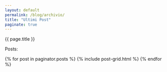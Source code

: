 ```yaml
---
layout: default
permalink: /blog/archivio/
title: "Ultimi Post"
paginate: true
---
```

{{ page.title }}

Posts:

 {% for post in paginator.posts %}
  {% include post-grid.html %}
  {% endfor %}